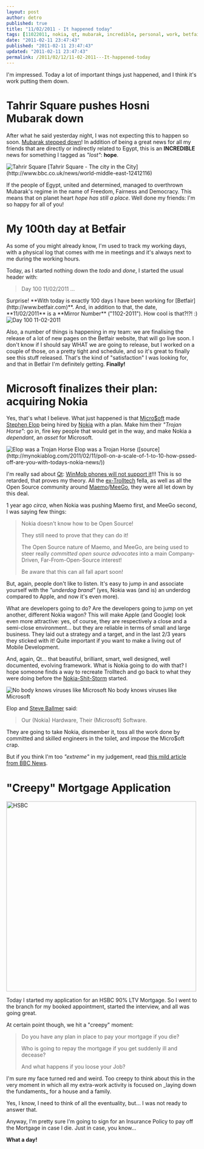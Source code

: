 ```yaml
---
layout: post
author: detro
published: true
title: "11/02/2011 - It happened today"
tags: [11022011, nokia, qt, mubarak, incredible, personal, work, betfair, plan, news, microsoft, egypt, history]
date: "2011-02-11 23:47:43"
published: "2011-02-11 23:47:43"
updated: "2011-02-11 23:47:43"
permalink: /2011/02/12/11-02-2011---It-happened-today
---
```


I'm impressed. Today a lot of important things just happened, and I think it's work putting them down.


# Tahrir Square pushes Hosni Mubarak down
After what he said yesterday night, I was not expecting this to happen so soon. [Mubarak stepped down](http://www.bbc.co.uk/news/world-middle-east-12433045)! In addition of being a great news for all my friends that are directly or indirectly related to Egypt, this is an **INCREDIBLE** news for something I tagged as _"lost"_: **hope**.

<div class="img">
<img src="http://www.independent.co.uk/multimedia/dynamic/00546/cairo1_546421s.jpg" alt="Tahrir Square" />
[Tahrir Square - The city in the City](http://www.bbc.co.uk/news/world-middle-east-12412116)
</div>

If the people of Egypt, united and determined, managed to overthrown Mubarak's regime in the name of Freedom, Fairness and Democracy. This means that on planet heart _hope has still a place_. Well done my friends: I'm so happy for all of you!


# My 100th day at Betfair
As some of you might already know, I'm used to track my working days, with a physical log that comes with me in meetings and it's always next to me during the working hours.

Today, as I started nothing down the _todo_ and _done_, I started the usual header with:
<blockquote>
Day 100 11/02/2011
...
</blockquote>
Surprise! **With today is exactly 100 days I have been working for [Betfair](http://www.betfair.com)**. And, in addition to that, the date, **11/02/2011** is a **Mirror Number** ("1102-2011"). How cool is that?!?! :)

<div class="img">
<img src="http://desmond.yfrog.com/Himg616/scaled.php?tn=0&server=616&filename=wpehn.jpg&xsize=640&ysize=640" alt="Day 100 11-02-2011" />
</div>

Also, a number of things is happening in my team: we are finalising the release of a lot of new pages on the Betfair website, that will go live soon. I don't know if I should say WHAT we are going to release, but I worked on a couple of those, on a pretty tight and  schedule, and so it's great to finally see this stuff released. That's the kind of "satisfaction" I was looking for, and that in Betfair I'm definitely getting. **Finally!**


# Microsoft finalizes their plan: acquiring Nokia
Yes, that's what I believe. What just happened is that [Micro$oft](http://www.microsoft.com) made [Stephen Elop](http://en.wikipedia.org/wiki/Stephen_Elop) being hired by [Nokia](http://www.nokia.com) with a plan. Make him their _"Trojan Horse"_: go in, fire key people that would get in the way, and make Nokia a _dependant_, an _asset_ for Microsoft.


<div class="img">
<img src="http://mynokiablog.com/wp-content/uploads/2011/01/elop-600x480.jpg" alt="Elop was a Trojan Horse"/>
Elop was a Trojan Horse ([source](http://mynokiablog.com/2011/02/11/poll-on-a-scale-of-1-to-10-how-pssed-off-are-you-with-todays-nokia-news/))
</div>

I'm really sad about [Qt](http://qt.nokia.com/): [WinMob phones will not support it](http://downloadsquad.switched.com/2011/02/11/nokia-windows-phone-will-not-support-qt-symbian-developers-left/)!!! This is so retarded, that proves my theory. All the [ex-Trolltech](http://doc.trolltech.com/4.2/trolltech.html) fella, as well as all the Open Source community around [Maemo](http://maemo.org/)/[MeeGo](http://meego.com/), they were all let down by this deal.

1 year ago _circa_, when Nokia was pushing Maemo first, and MeeGo second, I was saying few things:
<blockquote>
Nokia doesn't know how to be Open Source!

They still need to prove that they can do it!

The Open Source nature of Maemo, and MeeGo, are being used to steer really _committed open source advocates_ into a main Company-Driven, Far-From-Open-Source interest!

Be aware that this can all fall apart soon!
</blockquote>

But, again, people don't like to listen. It's easy to jump in and associate yourself with the _"underdog brand"_ (yes, Nokia was (and is) an underdog compared to Apple, and now it's even more).

What are developers going to do? Are the developers going to jump on yet another, different Nokia wagon? This will make Apple (and Google) look even more attractive: yes, of course, they are respectively a close and a semi-close environment... but they are reliable in terms of small and large business. They laid out a strategy and a target, and in the last 2/3 years they sticked with it! Quite important if you want to make a living out of Mobile Development.

And, again, Qt... that beautiful, brilliant, smart, well designed, well documented, evolving framework. What is Nokia going to do with that? I hope someone finds a way to recreate Trolltech and go back to what they were doing before the [Nokia-Shit-Storm](http://techcrunch.com/2008/01/28/nokia-acquires-trolltech-for-153-million/) started.

<div class="img">
<img src="http://mynokiablog.com/wp-content/uploads/2011/02/stephen_steve.jpg" alt="No body knows viruses like Microsoft"/>
No body knows viruses like Microsoft
</div>

Elop and [Steve Ballmer](http://en.wikipedia.org/wiki/Steve_Ballmer) said:
<blockquote>
Our (Nokia) Hardware, Their (Microsoft) Software.
</blockquote>
They are going to take Nokia, dismember it, toss all the work done by committed and skilled engineers in the toilet, and impose the Micro$oft crap.

But if you think I'm too _"extreme"_ in my judgement, read [this mild article from BBC News](http://www.bbc.co.uk/news/business-12427680).


# "Creepy" Mortgage Application
<div class="img">
<img src="http://www.latinobusinessreview.com/sites/default/files/NEWS-HSBC%20Mexico.jpg" alt="HSBC" width="500" />
</div>

Today I started my application for an HSBC 90% LTV Mortgage. So I went to the branch for my booked appointment, started the interview, and all was going great.

At certain point though, we hit a "creepy" moment:
<blockquote>
Do you have any plan in place to pay your mortgage if you die?

Who is going to repay the mortgage if you get suddenly ill and decease?

And what happens if you loose your Job?
</blockquote>
I'm sure my face turned red and weird. Too creepy to think about this in the very moment in which all my extra-work activity is focused on _laying down the fundaments_ for a house and a family.

Yes, I know, I need to think of all the eventuality, but... I was not ready to answer that.

Anyway, I'm pretty sure I'm going to sign for an Insurance Policy to pay off the Mortgage in case I die. Just in case, you know...

**What a day!**
